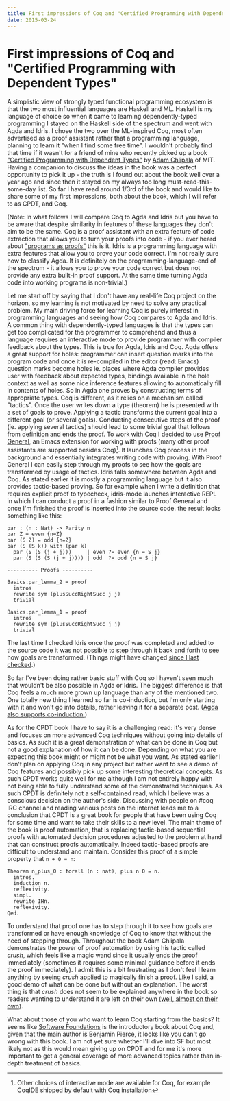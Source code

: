 ```yaml
---
title: First impressions of Coq and "Certified Programming with Dependent Types"
date: 2015-03-24
---
```


First impressions of Coq and "Certified Programming with Dependent Types"
=========================================================================

A simplistic view of strongly typed functional programming ecosystem is that the
two most influential languages are Haskell and ML. Haskell is my language of
choice so when it came to learning dependently-typed programming I stayed on the
Haskell side of the spectrum and went with Agda and Idris. I chose the two over
the ML-inspired Coq, most often advertised as a proof assistant rather that a
programming language, planning to learn it "when I find some free time". I
wouldn't probably find that time if it wasn't for a friend of mine who recently
picked up a book ["Certified Programming with Dependent
Types"](http://adam.chlipala.net/cpdt/) by [Adam
Chlipala](http://adam.chlipala.net/) of MIT. Having a companion to discuss the
ideas in the book was a perfect opportunity to pick it up - the truth is I found
out about the book well over a year ago and since then it stayed on my always
too long must-read-this-some-day list. So far I have read around 1/3rd of the
book and would like to share some of my first impressions, both about the book,
which I will refer to as CPDT, and Coq.

(Note: In what follows I will compare Coq to Agda and Idris but you have to be
aware that despite similarity in features of these languages they don't aim to
be the same. Coq is a proof assistant with an extra feature of code extraction
that allows you to turn your proofs into code - if you ever heard about
["programs as proofs"](/posts/2013-12-17-data-is-evidence.html) this is it.
Idris is a programming language with extra features that allow you to prove your
code correct. I'm not really sure how to classify Agda. It is definitely on the
programming-language-end of the spectrum - it allows you to prove your code
correct but does not provide any extra built-in proof support. At the same time
turning Agda code into working programs is non-trivial.)

Let me start off by saying that I don't have any real-life Coq project on the
horizon, so my learning is not motivated by need to solve any practical
problem. My main driving force for learning Coq is purely interest in
programming languages and seeing how Coq compares to Agda and Idris. A common
thing with dependently-typed languages is that the types can get too complicated
for the programmer to comprehend and thus a language requires an interactive
mode to provide programmer with compiler feedback about the types. This is true
for Agda, Idris and Coq. Agda offers a great support for holes: programmer can
insert question marks into the program code and once it is re-compiled in the
editor (read: Emacs) question marks become holes ie. places where Agda compiler
provides user with feedback about expected types, bindings available in the hole
context as well as some nice inference features allowing to automatically fill
in contents of holes. So in Agda one proves by constructing terms of appropriate
types. Coq is different, as it relies on a mechanism called "tactics". Once the
user writes down a type (theorem) he is presented with a set of goals to
prove. Applying a tactic transforms the current goal into a different goal (or
several goals). Conducting consecutive steps of the proof (ie. applying several
tactics) should lead to some trivial goal that follows from definition and ends
the proof. To work with Coq I decided to use [Proof
General](http://proofgeneral.inf.ed.ac.uk/), an Emacs extension for working with
proofs (many other proof assistants are supported besides Coq)[^1].  It launches
Coq process in the background and essentially integrates writing code with
proving. With Proof General I can easily step through my proofs to see how the
goals are transformed by usage of tactics. Idris falls somewhere between Agda
and Coq. As stated earlier it is mostly a programming language but it also
provides tactic-based proving. So for example when I write a definition that
requires explicit proof to typecheck, idris-mode launches interactive REPL in
which I can conduct a proof in a fashion similar to Proof General and once I'm
finished the proof is inserted into the source code. the result looks something
like this:

```
par : (n : Nat) -> Parity n
par Z = even {n=Z}
par (S Z) = odd {n=Z}
par (S (S k)) with (par k)
  par (S (S (j + j)))     | even ?= even {n = S j}
  par (S (S (S (j + j)))) | odd  ?= odd {n = S j}

---------- Proofs ----------

Basics.par_lemma_2 = proof
  intros
  rewrite sym (plusSuccRightSucc j j)
  trivial

Basics.par_lemma_1 = proof
  intros
  rewrite sym (plusSuccRightSucc j j)
  trivial
```

The last time I checked Idris once the proof was completed and added to the
source code it was not possible to step through it back and forth to see how
goals are transformed. (Things might have changed [since I last
checked](/posts/2013-12-02-idris-first-impressions.html).)

So far I've been doing rather basic stuff with Coq so I haven't seen much that
wouldn't be also possible in Agda or Idris. The biggest difference is that Coq
feels a much more grown up language than any of the mentioned two. One totally
new thing I learned so far is co-induction, but I'm only starting with it and
won't go into details, rather leaving it for a separate post. ([Agda also
supports
co-induction.](http://wiki.portal.chalmers.se/agda/pmwiki.php?n=ReferenceManual.Codatatypes))

As for the CPDT book I have to say it is a challenging read: it's very dense and
focuses on more advanced Coq techniques without going into details of basics. As
such it is a great demonstration of what can be done in Coq but not a good
explanation of how it can be done. Depending on what you are expecting this book
might or might not be what you want. As stated earlier I don't plan on applying
Coq in any project but rather want to see a demo of Coq features and possibly
pick up some interesting theoretical concepts. As such CPDT works quite well for
me although I am not entirely happy with not being able to fully understand some
of the demonstrated techniques. As such CPDT is definitely not a self-contained
read, which I believe was a conscious decision on the author's side. Discussing
with people on #coq IRC channel and reading various posts on the internet leads
me to a conclusion that CPDT is a great book for people that have been using Coq
for some time and want to take their skills to a new level. The main theme of
the book is proof automation, that is replacing tactic-based sequential proofs
with automated decision procedures adjusted to the problem at hand that can
construct proofs automatically. Indeed tactic-based proofs are difficult to
understand and maintain. Consider this proof of a simple property that `n + 0 =
n`:

```coq
Theorem n_plus_O : forall (n : nat), plus n O = n.
  intros.
  induction n.
  reflexivity.
  simpl.
  rewrite IHn.
  reflexivity.
Qed.
```

To understand that proof one has to step through it to see how goals are
transformed or have enough knowledge of Coq to know that without the need of
stepping through. Throughout the book Adam Chlipala demonstrates the power of
proof automation by using his tactic called _crush_, which feels like a magic
wand since it usually ends the proof immediately (sometimes it requires some
minimal guidance before it ends the proof immediately). I admit this is a bit
frustrating as I don't feel I learn anything by seeing _crush_ applied to
magically finish a proof. Like I said, a good demo of what can be done but
without an explanation. The worst thing is that _crush_ does not seem to be
explained anywhere in the book so readers wanting to understand it are left on
their own ([well, almost on their
own](http://jozefg.bitbucket.org/posts/2014-07-09-dissecting-crush.html)).

What about those of you who want to learn Coq starting from the basics? It seems
like [Software Foundations](http://www.cis.upenn.edu/~bcpierce/sf) is the
introductory book about Coq and, given that the main author is Benjamin Pierce,
it looks like you can't go wrong with this book. I am not yet sure whether I'll
dive into SF but most likely not as this would mean giving up on CPDT and for me
it's more important to get a general coverage of more advanced topics rather
than in-depth treatment of basics.

[^1]: Other choices of interactive mode are available for Coq, for example
  CoqIDE shipped by default with Coq installation

